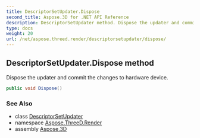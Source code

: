 ```yaml
---
title: DescriptorSetUpdater.Dispose
second_title: Aspose.3D for .NET API Reference
description: DescriptorSetUpdater method. Dispose the updater and commit the changes to hardware device
type: docs
weight: 20
url: /net/aspose.threed.render/descriptorsetupdater/dispose/
---
```

## DescriptorSetUpdater.Dispose method

Dispose the updater and commit the changes to hardware device.

```csharp
public void Dispose()
```

### See Also

* class [DescriptorSetUpdater](../)
* namespace [Aspose.ThreeD.Render](../../../aspose.threed.render/)
* assembly [Aspose.3D](../../../)


